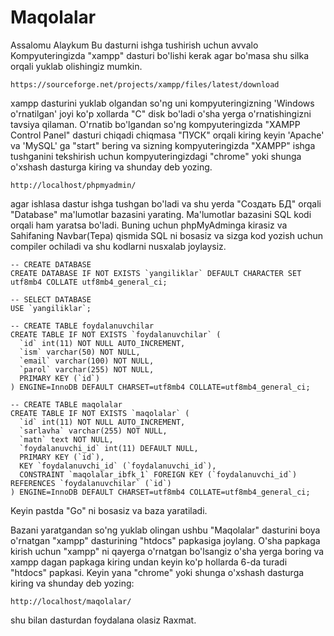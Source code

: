 # Maqolalar
Assalomu Alaykum Bu dasturni ishga tushirish uchun avvalo Kompyuteringizda "xampp" dasturi bo'lishi kerak agar bo'masa shu silka orqali yuklab olishingiz mumkin.

    https://sourceforge.net/projects/xampp/files/latest/download

xampp dasturini yuklab olgandan so'ng uni kompyuteringizning 'Windows o'rnatilgan' joyi ko'p xollarda "C" disk bo'ladi o'sha yerga o'rnatishingizni tavsiya qilaman. O'rnatib bo'lgandan so'ng kompyuteringizda "XAMPP Control Panel" dasturi chiqadi chiqmasa "ПУСК" orqali kiring keyin 'Apache' va 'MySQL' ga "start" bering va sizning kompyuteringizda "XAMPP" ishga tushganini tekshirish uchun kompyuteringizdagi "chrome" yoki shunga o'xshash dasturga kiring va shunday deb yozing.

    http://localhost/phpmyadmin/
    
agar ishlasa dastur ishga tushgan bo'ladi va shu yerda "Создать БД" orqali "Database" ma'lumotlar bazasini yarating.
Ma'lumotlar bazasini SQL kodi orqali ham yaratsa bo'ladi. Buning uchun phpMyAdminga kirasiz va Sahifaning Navbar(Tepa) qismida SQL ni bosasiz va sizga kod yozish uchun compiler ochiladi va shu kodlarni nusxalab joylaysiz.

    -- CREATE DATABASE
    CREATE DATABASE IF NOT EXISTS `yangiliklar` DEFAULT CHARACTER SET utf8mb4 COLLATE utf8mb4_general_ci;

    -- SELECT DATABASE
    USE `yangiliklar`;
    
    -- CREATE TABLE foydalanuvchilar
    CREATE TABLE IF NOT EXISTS `foydalanuvchilar` (
      `id` int(11) NOT NULL AUTO_INCREMENT,
      `ism` varchar(50) NOT NULL,
      `email` varchar(100) NOT NULL,
      `parol` varchar(255) NOT NULL,
      PRIMARY KEY (`id`)
    ) ENGINE=InnoDB DEFAULT CHARSET=utf8mb4 COLLATE=utf8mb4_general_ci;
    
    -- CREATE TABLE maqolalar
    CREATE TABLE IF NOT EXISTS `maqolalar` (
      `id` int(11) NOT NULL AUTO_INCREMENT,
      `sarlavha` varchar(255) NOT NULL,
      `matn` text NOT NULL,
      `foydalanuvchi_id` int(11) DEFAULT NULL,
      PRIMARY KEY (`id`),
      KEY `foydalanuvchi_id` (`foydalanuvchi_id`),
      CONSTRAINT `maqolalar_ibfk_1` FOREIGN KEY (`foydalanuvchi_id`) REFERENCES `foydalanuvchilar` (`id`)
    ) ENGINE=InnoDB DEFAULT CHARSET=utf8mb4 COLLATE=utf8mb4_general_ci;
Keyin pastda "Go" ni bosasiz va baza yaratiladi.

Bazani yaratgandan so'ng yuklab olingan ushbu "Maqolalar" dasturini boya o'rnatgan "xampp" dasturining "htdocs" papkasiga joylang. O'sha papkaga kirish uchun "xampp" ni qayerga o'rnatgan bo'lsangiz o'sha yerga boring va xampp dagan papkaga kiring undan keyin ko'p hollarda 6-da turadi "htdocs" papkasi. Keyin yana "chrome" yoki shunga o'xshash dasturga kiring va shunday deb yozing:
        
    http://localhost/maqolalar/

shu bilan dasturdan foydalana olasiz Raxmat.
